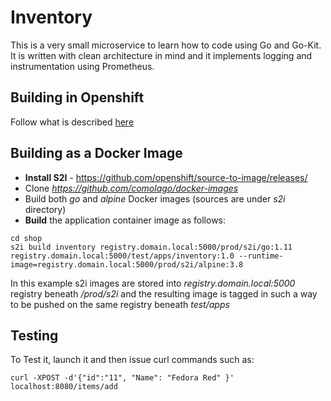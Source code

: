 # Inventory
This is a very small microservice to learn how to code using Go and Go-Kit.
It is written with clean architecture in mind and it implements logging and instrumentation using Prometheus.

## Building in Openshift
Follow what is described [here](/openshift/inventory/build/README.md)

## Building as a Docker Image
* **Install S2I** - https://github.com/openshift/source-to-image/releases/
* Clone *https://github.com/comolago/docker-images*
* Build both *go* and *alpine* Docker images (sources are under *s2i* directory)
* **Build** the application container image as follows:

```
cd shop
s2i build inventory registry.domain.local:5000/prod/s2i/go:1.11 registry.domain.local:5000/test/apps/inventory:1.0 --runtime-image=registry.domain.local:5000/prod/s2i/alpine:3.8
```

In this example s2i images are stored into *registry.domain.local:5000* registry beneath */prod/s2i* and the resulting image is tagged in such a way to be pushed on the same registry beneath *test/apps*

## Testing
To Test it, launch it and then issue curl commands such as:
```
curl -XPOST -d'{"id":"11", "Name": "Fedora Red" }' localhost:8080/items/add
```
